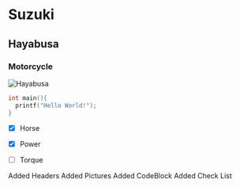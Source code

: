 # Suzuki

## Hayabusa

### Motorcycle

![Hayabusa](https://bd.gaadicdn.com/processedimages/suzuki/hayabusa/640X309/hayabusa6433fa2d30d05.jpg)

``` C
int main(){
  printf("Hello World!");
}
```

- [x] Horse
- [x] Power
- [ ] Torque






Added Headers
Added Pictures
Added CodeBlock
Added Check List
